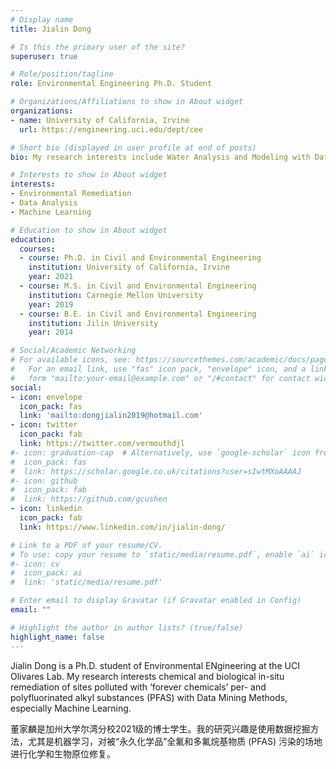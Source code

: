 ```yaml
---
# Display name
title: Jialin Dong

# Is this the primary user of the site?
superuser: true

# Role/position/tagline
role: Environmental Engineering Ph.D. Student

# Organizations/Affiliations to show in About widget
organizations:
- name: University of California, Irvine
  url: https://engineering.uci.edu/dept/cee

# Short bio (displayed in user profile at end of posts)
bio: My research interests include Water Analysis and Modeling with Data Mining Methods, especially Machine Learning.

# Interests to show in About widget
interests:
- Environmental Remediation 
- Data Analysis
- Machine Learning

# Education to show in About widget
education:
  courses:
  - course: Ph.D. in Civil and Environmental Engineering
    institution: University of California, Irvine
    year: 2021
  - course: M.S. in Civil and Environmental Engineering
    institution: Carnegie Mellon University
    year: 2019
  - course: B.E. in Civil and Environmental Engineering
    institution: Jilin University
    year: 2014

# Social/Academic Networking
# For available icons, see: https://sourcethemes.com/academic/docs/page-builder/#icons
#   For an email link, use "fas" icon pack, "envelope" icon, and a link in the
#   form "mailto:your-email@example.com" or "/#contact" for contact widget.
social:
- icon: envelope
  icon_pack: fas
  link: 'mailto:dongjialin2019@hotmail.com'
- icon: twitter
  icon_pack: fab
  link: https://twitter.com/vermouthdjl
#- icon: graduation-cap  # Alternatively, use `google-scholar` icon from `ai` icon pack
#  icon_pack: fas
#  link: https://scholar.google.co.uk/citations?user=sIwtMXoAAAAJ
#- icon: github
#  icon_pack: fab
#  link: https://github.com/gcushen
- icon: linkedin
  icon_pack: fab
  link: https://www.linkedin.com/in/jialin-dong/

# Link to a PDF of your resume/CV.
# To use: copy your resume to `static/media/resume.pdf`, enable `ai` icons in `params.toml`, and uncomment the lines below.
#- icon: cv
#  icon_pack: ai
#  link: 'static/media/resume.pdf'

# Enter email to display Gravatar (if Gravatar enabled in Config)
email: ""

# Highlight the author in author lists? (true/false)
highlight_name: false
---
```


Jialin Dong is a Ph.D. student of Environmental ENgineering at the UCI Olivares Lab. My research interests chemical and biological in-situ remediation of sites polluted with ‘forever chemicals’ per- and polyfluorinated alkyl substances (PFAS) with Data Mining Methods, especially Machine Learning.  

董家麟是加州大学尔湾分校2021级的博士学生。我的研究兴趣是使用数据挖掘方法，尤其是机器学习，对被“永久化学品”全氟和多氟烷基物质 (PFAS) 污染的场地进行化学和生物原位修复。

